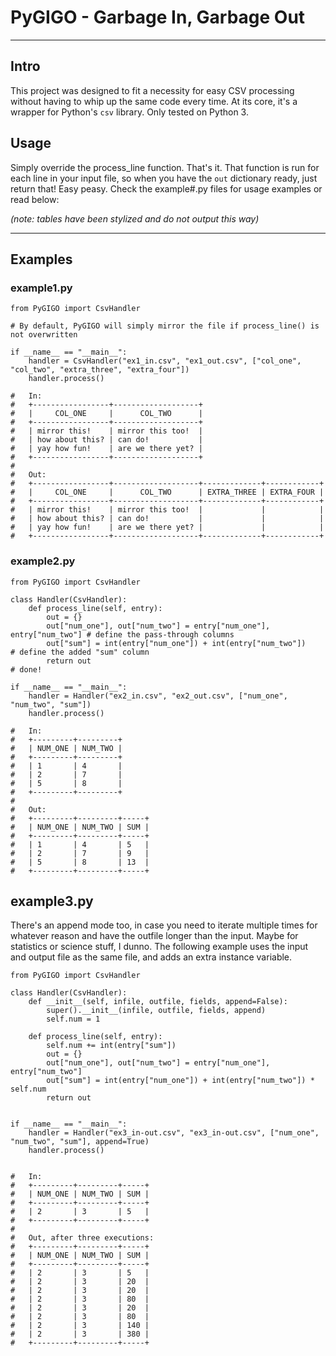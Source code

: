 # PyGIGO - Garbage In, Garbage Out
_______

## Intro
This project was designed to fit a necessity for easy CSV processing without having to whip up the same code every time.
At its core, it's a wrapper for Python's `csv` library. Only tested on Python 3.

## Usage
Simply override the process_line function. That's it. That function is run for each line in your input file, so when you
have the `out` dictionary ready, just return that! Easy peasy. Check the example#.py files for usage examples or read
below:

_(note: tables have been stylized and do not output this way)_
_______

## Examples
### example1.py

    from PyGIGO import CsvHandler
    
    # By default, PyGIGO will simply mirror the file if process_line() is not overwritten
    
    if __name__ == "__main__":
        handler = CsvHandler("ex1_in.csv", "ex1_out.csv", ["col_one", "col_two", "extra_three", "extra_four"])
        handler.process()

    #   In:                                            
    #   +-----------------+-------------------+        
    #   |     COL_ONE     |      COL_TWO      |        
    #   +-----------------+-------------------+        
    #   | mirror this!    | mirror this too!  |        
    #   | how about this? | can do!           |        
    #   | yay how fun!    | are we there yet? |        
    #   +-----------------+-------------------+        
    #   
    #   Out:
    #   +-----------------+-------------------+-------------+------------+
    #   |     COL_ONE     |      COL_TWO      | EXTRA_THREE | EXTRA_FOUR |
    #   +-----------------+-------------------+-------------+------------+
    #   | mirror this!    | mirror this too!  |             |            |
    #   | how about this? | can do!           |             |            |
    #   | yay how fun!    | are we there yet? |             |            |
    #   +-----------------+-------------------+-------------+------------+
    
### example2.py

    from PyGIGO import CsvHandler
    
    class Handler(CsvHandler):
        def process_line(self, entry):
            out = {}
            out["num_one"], out["num_two"] = entry["num_one"], entry["num_two"] # define the pass-through columns
            out["sum"] = int(entry["num_one"]) + int(entry["num_two"])          # define the added "sum" column
            return out                                                          # done!
    
    if __name__ == "__main__":
        handler = Handler("ex2_in.csv", "ex2_out.csv", ["num_one", "num_two", "sum"])
        handler.process()
    
    #   In:
    #   +---------+---------+
    #   | NUM_ONE | NUM_TWO |
    #   +---------+---------+
    #   | 1       | 4       |
    #   | 2       | 7       |
    #   | 5       | 8       |
    #   +---------+---------+
    #   
    #   Out:
    #   +---------+---------+-----+
    #   | NUM_ONE | NUM_TWO | SUM |
    #   +---------+---------+-----+
    #   | 1       | 4       | 5   |
    #   | 2       | 7       | 9   |
    #   | 5       | 8       | 13  |
    #   +---------+---------+-----+

## example3.py
There's an append mode too, in case you need to iterate multiple times for whatever reason and have the outfile longer
than the input. Maybe for statistics or science stuff, I dunno. The following example uses the input and output file as
the same file, and adds an extra instance variable.

    from PyGIGO import CsvHandler
    
    class Handler(CsvHandler):
        def __init__(self, infile, outfile, fields, append=False):
            super().__init__(infile, outfile, fields, append)
            self.num = 1
    
        def process_line(self, entry):
            self.num += int(entry["sum"])
            out = {}
            out["num_one"], out["num_two"] = entry["num_one"], entry["num_two"]
            out["sum"] = int(entry["num_one"]) + int(entry["num_two"]) * self.num
            return out
    
    
    if __name__ == "__main__":
        handler = Handler("ex3_in-out.csv", "ex3_in-out.csv", ["num_one", "num_two", "sum"], append=True)
        handler.process()
    
    
    #   In:    
    #   +---------+---------+-----+
    #   | NUM_ONE | NUM_TWO | SUM |
    #   +---------+---------+-----+
    #   | 2       | 3       | 5   |
    #   +---------+---------+-----+
    #   
    #   Out, after three executions:
    #   +---------+---------+-----+
    #   | NUM_ONE | NUM_TWO | SUM |
    #   +---------+---------+-----+
    #   | 2       | 3       | 5   |
    #   | 2       | 3       | 20  |
    #   | 2       | 3       | 20  |
    #   | 2       | 3       | 80  |
    #   | 2       | 3       | 20  |
    #   | 2       | 3       | 80  |
    #   | 2       | 3       | 140 |
    #   | 2       | 3       | 380 |
    #   +---------+---------+-----+